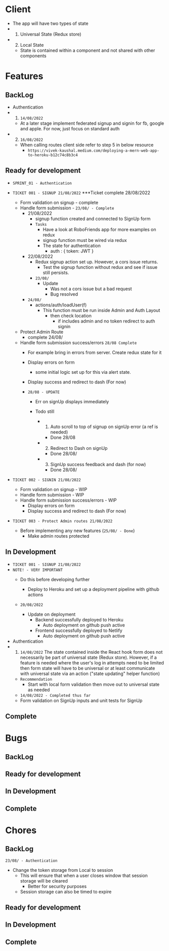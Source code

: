 <!-- App architecture -->
# Client 
- The app will have two types of state 
- 1. Universal State (Redux store)
- 2. Local State 
    - State is contained within a component and not shared with other components 

# Features
## BackLog
- Authentication
- 1. `14/08/2022`
    - At a later stage implement federated signup and signin for fb, google and apple. For now, just focus on standard auth 
- 2. `16/08/2022`
    - When calling routes client side refer to step 5 in below resource 
        - `https://vivek-kaushal.medium.com/deploying-a-mern-web-app-to-heroku-b12c74c8b3c4`
## Ready for development
- `SPRINT_01 - Authentication`
- `TICKET 001 - SIGNUP 21/08/2022` ***Ticket complete 28/08/2022
    - Form validation on signup - complete 
    - Handle form submission - `23/08/ - Complete`
        - 21/08/2022
            - signup function created and connected to SignUp form 
            - `Tasks`
                - Have a look at RoboFriends app for more examples on redux 
                - signup function must be wired via redux 
                - The state for authentication 
                    - auth : {
                        token: JWT
                    }
        - 22/08/2022
            - Redux signup action set up. However, a cors issue returns. 
                - Test the signup function without redux and see if issue still persists. 
            - `23/08/`
                - Update 
                    - Was not a cors issue but a bad request 
                    - Bug resolved 
        - `24/08/`
            - actions/auth/loadUser(f)
                - This function must be run inside Admin and Auth Layout 
                    - then check location 
                        - if includes admin and no token redirect to auth signin  
    - Protect Admin Route 
        - complete 24/08/
    - Handle form submission success/errors  `28/08 Complete`
        - For example bring in errors from server. Create redux state for it
        - Display errors on form
            - some initial logic set up for this via alert state. 
        - Display success and redirect to dash (For now)

        - `28/08 - UPDATE`
            - Err on signUp displays immediately 

            - Todo still 
                - 1. Auto scroll to top of signup on signUp error (a ref is needed)
                    - Done 28/08
                - 2. Redirect to Dash on signUp 
                    - Done 28/08/
                - 3. SignUp success feedback and dash (for now)
                    - Done 28/08/
- `TICKET 002 - SIGNIN 21/08/2022`
    - Form validation on signup - WIP
    - Handle form submission - WIP
    - Handle form submission success/errors - WIP 
        - Display errors on form
        - Display success and redirect to dash (For now)

- `TICKET 003 - Protect Admin routes 21/08/2022`
    - Before implementing any new features (`25/08/ - Done`)
        - Make admin routes protected 

## In Development
- `TICKET 001 - SIGNUP 21/08/2022`
- `NOTE! - VERY IMPORTANT`
    - Do this before developing further
        - Deploy to Heroku and set up a deployment pipeline with github actions 

    - `20/08/2022`
        - Update on deployment 
            - Backend successfully deployed to Heroku
                - Auto deployment on github push active 
            - Frontend successfully deployed to Netlify 
                - Auto deployment on github push active  
- Authentication
- 1. `14/08/2022` The state contained inside the React hook form does not necessarily be part of universal state (Redux store). However, if a feature is needed where the user's log in attempts need to be limited then form state will have to be universal or at least communicate with universal state via an action ("state updating" helper function)
    - `Recommendation`
        - Start with local form validation then move out to universal state as needed 
    - `14/08/2022 - Completed thus far`
    - Form validation on SignUp inputs and unit tests for SignUp 
## Complete
 
# Bugs
## BackLog
## Ready for development
## In Development 
## Complete

# Chores
## BackLog
`23/08/ - Authentication`
- Change the token storage from Local to session 
    - This will ensure that when a user closes window that session storage will be cleared 
        - Better for security purposes 
    - Session storage can also be timed to expire   
## Ready for development
## In Development 
## Complete